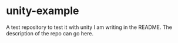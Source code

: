 # unity-example
A test repository to test it with unity
I am writing in the README. The description of the repo can go here.
